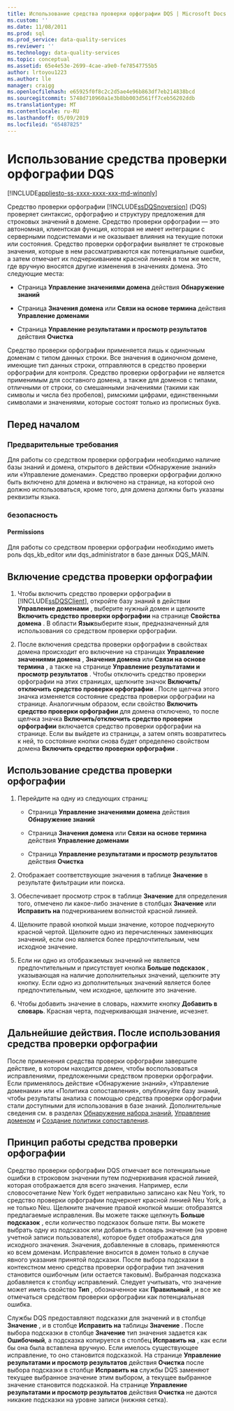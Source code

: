 ```yaml
---
title: Использование средства проверки орфографии DQS | Microsoft Docs
ms.custom: ''
ms.date: 11/08/2011
ms.prod: sql
ms.prod_service: data-quality-services
ms.reviewer: ''
ms.technology: data-quality-services
ms.topic: conceptual
ms.assetid: 65e4e53e-2699-4cae-a9e0-fe78547755b5
author: lrtoyou1223
ms.author: lle
manager: craigg
ms.openlocfilehash: e65925f0f8c2c2d5ae4e96b863df7eb214838bcd
ms.sourcegitcommit: 5748d710960a1e3b8bb003d561ff7ceb56202ddb
ms.translationtype: MT
ms.contentlocale: ru-RU
ms.lasthandoff: 05/09/2019
ms.locfileid: "65487825"
---
```

# <a name="use-the-dqs-speller"></a>Использование средства проверки орфографии DQS

[!INCLUDE[appliesto-ss-xxxx-xxxx-xxx-md-winonly](../includes/appliesto-ss-xxxx-xxxx-xxx-md-winonly.md)]

  Средство проверки орфографии [!INCLUDE[ssDQSnoversion](../includes/ssdqsnoversion-md.md)] (DQS) проверяет синтаксис, орфографию и структуру предложения для строковых значений в домене. Средство проверки орфографии — это автономная, клиентская функция, которая не имеет интеграции с серверными подсистемами и не оказывает влияния на текущие потоки или состояния. Средство проверки орфографии выявляет те строковые значения, которые в нем рассматриваются как потенциальные ошибки, а затем отмечает их подчеркиванием красной линией в том же месте, где вручную вносятся другие изменения в значениях домена. Это следующие места:  
  
-   Страница **Управление значениями домена** действия **Обнаружение знаний**  
  
-   Страница **Значения домена** или **Связи на основе термина** действия **Управление доменами**  
  
-   Страница **Управление результатами и просмотр результатов** действия **Очистка**  
  
 Средство проверки орфографии применяется лишь к одиночным доменам с типом данных строки. Все значения в одиночном домене, имеющие тип данных строки, отправляются в средство проверки орфографии для контроля. Средство проверки орфографии не является применимым для составного домена, а также для доменов с типами, отличными от строки, со смешанными значениями (такими как символы и числа без пробелов), римскими цифрами, единственными символами и значениями, которые состоят только из прописных букв.  
  
##  <a name="BeforeYouBegin"></a> Перед началом  
  
###  <a name="Prerequisites"></a> Предварительные требования  
 Для работы со средством проверки орфографии необходимо наличие базы знаний и домена, открытого в действии «Обнаружение знаний» или «Управление доменами». Средство проверки орфографии должно быть включено для домена и включено на странице, на которой оно должно использоваться, кроме того, для домена должны быть указаны реквизиты языка.  
  
###  <a name="Security"></a> безопасность  
  
####  <a name="Permissions"></a> Permissions  
 Для работы со средством проверки орфографии необходимо иметь роль dqs_kb_editor или dqs_administrator в базе данных DQS_MAIN.  
  
##  <a name="Enable"></a> Включение средства проверки орфографии  
  
1.  Чтобы включить средство проверки орфографии в [!INCLUDE[ssDQSClient](../includes/ssdqsclient-md.md)], откройте базу знаний в действии **Управление доменами** , выберите нужный домен и щелкните **Включить средство проверки орфографии** на странице **Свойства домена** . В области **Язык**выберите язык, предназначенный для использования со средством проверки орфографии.  
  
2.  После включения средства проверки орфографии в свойствах домена происходит его включение на страницах **Управление значениями домена** , **Значения домена** или **Связи на основе термина** , а также на странице **Управление результатами и просмотр результатов** . Чтобы отключить средство проверки орфографии на этих страницах, щелкните значок **Включить/отключить средство проверки орфографии** . После щелчка этого значка изменяется состояние средства проверки орфографии на странице. Аналогичным образом, если свойство **Включить средство проверки орфографии** для домена отключено, то после щелчка значка **Включить/отключить средство проверки орфографии** включается средство проверки орфографии на странице. Если вы выйдете из страницы, а затем опять возвратитесь к ней, то состояние кнопки снова будет определено свойством домена **Включить средство проверки орфографии** .  
  
##  <a name="Use"></a> Использование средства проверки орфографии  
  
1.  Перейдите на одну из следующих страниц:  
  
    -   Страница **Управление значениями домена** действия **Обнаружение знаний**  
  
    -   Страница **Значения домена** или **Связи на основе термина** действия **Управление доменами**  
  
    -   Страница **Управление результатами и просмотр результатов** действия **Очистка**  
  
2.  Отображает соответствующие значения в таблице **Значение** в результате фильтрации или поиска.  
  
3.  Обеспечивает просмотр строк в таблице **Значение** для определения того, отмечено ли какое-либо значение в столбцах **Значение** или **Исправить на** подчеркиванием волнистой красной линией.  
  
4.  Щелкните правой кнопкой мыши значение, которое подчеркнуто красной чертой. Щелкните одно из перечисленных заменяющих значений, если оно является более предпочтительным, чем исходное значение.  
  
5.  Если ни одно из отображаемых значений не является предпочтительным и присутствует кнопка **Больше подсказок** , указывающая на наличие дополнительных значений, щелкните эту кнопку. Если одно из дополнительных значений является более предпочтительным, чем исходное, щелкните это значение.  
  
6.  Чтобы добавить значение в словарь, нажмите кнопку **Добавить в словарь**. Красная черта, подчеркивающая значение, исчезнет.  
  
##  <a name="FollowUp"></a> Дальнейшие действия. После использования средства проверки орфографии  
 После применения средства проверки орфографии завершите действие, в котором находится домен, чтобы воспользоваться исправлениями, предложенными средством проверки орфографии. Если применялось действие «Обнаружение знаний», «Управление доменами» или «Политика сопоставления», опубликуйте базу знаний, чтобы результаты анализа с помощью средства проверки орфографии стали доступными для использования в базе знаний. Дополнительные сведения см. в разделах [Обнаружение набора знаний](../data-quality-services/perform-knowledge-discovery.md), [Управление доменом](../data-quality-services/managing-a-domain.md) и [Создание политики сопоставления](../data-quality-services/create-a-matching-policy.md).  
  
##  <a name="How"></a> Принцип работы средства проверки орфографии  
 Средство проверки орфографии DQS отмечает все потенциальные ошибки в строковом значении путем подчеркивания красной линией, которая отображается для всего значения. Например, если словосочетание New York будет неправильно записано как Neu York, то средство проверки орфографии подчеркнет красной линией Neu York, а не только Neu. Щелкните значение правой кнопкой мыши: отобразятся предлагаемые исправления. Вы можете также щелкнуть **Больше подсказок** , если количество подсказок больше пяти. Вы можете выбрать одну из подсказок или добавить в словарь значение (на уровне учетной записи пользователя), которое будет отображаться для исходного значения. Значения, добавленные в словарь, применяются ко всем доменам. Исправление вносится в домен только в случае явного указания принятой подсказки. После выбора подсказки в контекстном меню средства проверки орфографии тип значения становится ошибочным (или остается таковым). Выбранная подсказка добавляется к столбцу исправлений. Следует учитывать, что значение может иметь свойство **Тип** , обозначенное как **Правильный** , и все же отмечаться средством проверки орфографии как потенциальная ошибка.  
  
 Службы DQS предоставляют подсказки для значений и в столбце **Значение** , и в столбце **Исправить на** таблицы **Значение** . После выбора подсказки в столбце **Значение** тип значения задается как **Ошибочный**, а подсказка копируется в столбец **Исправить на** , как если бы она была вставлена вручную. Если имелось существующее исправление, то оно становится подсказкой. На странице **Управление результатами и просмотр результатов** действия **Очистка** после выбора подсказки в столбце **Исправить на** службы DQS заменяют текущее выбранное значение этим выбором, а текущее выбранное значение становится подсказкой. На странице **Управление результатами и просмотр результатов** действия **Очистка** не даются никакие подсказки на уровне записи (нижняя сетка).  
  
  
